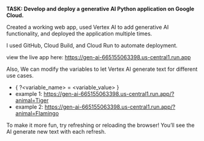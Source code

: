 **TASK: Develop and deploy a generative AI Python application on Google Cloud.** 

Created a working web app, used Vertex AI to add generative AI functionality, and deployed the application multiple times.

I used GitHub, Cloud Build, and Cloud Run to automate deployment. 

view the live app here: https://gen-ai-665155063398.us-central1.run.app

Also, We can modify the variables to let Vertex AI generate text for different use cases.

  - { ?<variable_name> = <variable_value> }
  - example 1: https://gen-ai-665155063398.us-central1.run.app/?animal=Tiger
  - example 2: https://gen-ai-665155063398.us-central1.run.app/?animal=Flamingo

To make it more fun, try refreshing or reloading the browser! You’ll see the AI generate new text with each refresh.
